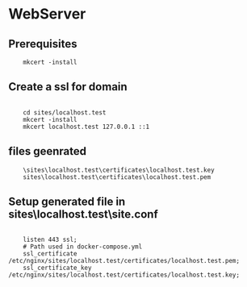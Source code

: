 # WebServer

## Prerequisites

```
    mkcert -install

```

## Create a ssl for domain

```

    cd sites/localhost.test
    mkcert -install
    mkcert localhost.test 127.0.0.1 ::1

```

## files geenrated

```
    \sites\localhost.test\certificates\localhost.test.key
    sites\localhost.test\certificates\localhost.test.pem

```

## Setup generated file in sites\localhost.test\site.conf

```

    listen 443 ssl;
    # Path used in docker-compose.yml
    ssl_certificate /etc/nginx/sites/localhost.test/certificates/localhost.test.pem;
    ssl_certificate_key /etc/nginx/sites/localhost.test/certificates/localhost.test.key;


```
